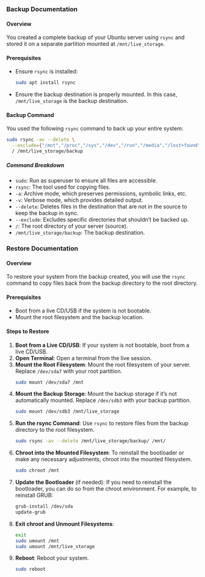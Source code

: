 ### Backup Documentation

#### Overview
You created a complete backup of your Ubuntu server using `rsync` and stored it on a separate partition mounted at `/mnt/live_storage`.

#### Prerequisites
- Ensure `rsync` is installed:
  ```bash
  sudo apt install rsync
  ```
- Ensure the backup destination is properly mounted. In this case, `/mnt/live_storage` is the backup destination.

#### Backup Command
You used the following `rsync` command to back up your entire system:

```bash
sudo rsync -av --delete \
  --exclude={"/mnt","/proc","/sys","/dev","/run","/media","/lost+found"} \
  / /mnt/live_storage/backup
```

##### Command Breakdown
- `sudo`: Run as superuser to ensure all files are accessible.
- `rsync`: The tool used for copying files.
- `-a`: Archive mode, which preserves permissions, symbolic links, etc.
- `-v`: Verbose mode, which provides detailed output.
- `--delete`: Deletes files in the destination that are not in the source to keep the backup in sync.
- `--exclude`: Excludes specific directories that shouldn’t be backed up.
- `/`: The root directory of your server (source).
- `/mnt/live_storage/backup`: The backup destination.

### Restore Documentation

#### Overview
To restore your system from the backup created, you will use the `rsync` command to copy files back from the backup directory to the root directory.

#### Prerequisites
- Boot from a live CD/USB if the system is not bootable.
- Mount the root filesystem and the backup location.

#### Steps to Restore

1. **Boot from a Live CD/USB**: If your system is not bootable, boot from a live CD/USB.
2. **Open Terminal**: Open a terminal from the live session.
3. **Mount the Root Filesystem**: Mount the root filesystem of your server. Replace `/dev/sda7` with your root partition.
   ```bash
   sudo mount /dev/sda7 /mnt
   ```
4. **Mount the Backup Storage**: Mount the backup storage if it’s not automatically mounted. Replace `/dev/sdb3` with your backup partition.
   ```bash
   sudo mount /dev/sdb3 /mnt/live_storage
   ```
5. **Run the rsync Command**: Use `rsync` to restore files from the backup directory to the root filesystem.
   ```bash
   sudo rsync -av --delete /mnt/live_storage/backup/ /mnt/
   ```
6. **Chroot into the Mounted Filesystem**: To reinstall the bootloader or make any necessary adjustments, chroot into the mounted filesystem.
   ```bash
   sudo chroot /mnt
   ```
7. **Update the Bootloader** (if needed): If you need to reinstall the bootloader, you can do so from the chroot environment. For example, to reinstall GRUB:
   ```bash
   grub-install /dev/sda
   update-grub
   ```
8. **Exit chroot and Unmount Filesystems**:
   ```bash
   exit
   sudo umount /mnt
   sudo umount /mnt/live_storage
   ```
9. **Reboot**: Reboot your system.
   ```bash
   sudo reboot
   ```
